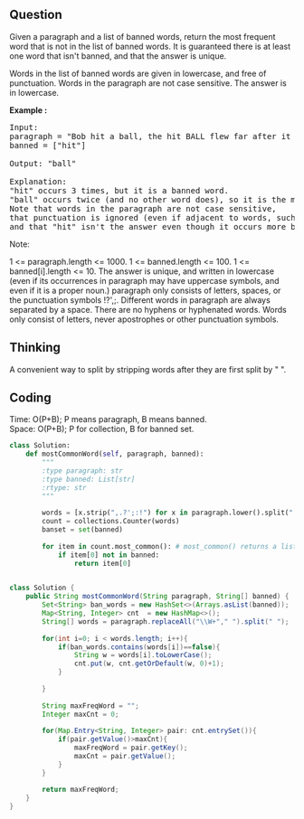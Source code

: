 ## Question
Given a paragraph and a list of banned words, return the most frequent word that is not in the list of banned words.  It is guaranteed there is at least one word that isn't banned, and that the answer is unique.<br>

Words in the list of banned words are given in lowercase, and free of punctuation.  Words in the paragraph are not case sensitive.  The answer is in lowercase.<br>

**Example :**
<pre>
Input: 
paragraph = "Bob hit a ball, the hit BALL flew far after it was hit."
banned = ["hit"]

Output: "ball"

Explanation: 
"hit" occurs 3 times, but it is a banned word.
"ball" occurs twice (and no other word does), so it is the most frequent non-banned word in the paragraph. 
Note that words in the paragraph are not case sensitive,
that punctuation is ignored (even if adjacent to words, such as "ball,"), 
and that "hit" isn't the answer even though it occurs more because it is banned.
</pre>

Note:

1 <= paragraph.length <= 1000.
1 <= banned.length <= 100.
1 <= banned[i].length <= 10.
The answer is unique, and written in lowercase (even if its occurrences in paragraph may have uppercase symbols, and even if it is a proper noun.)
paragraph only consists of letters, spaces, or the punctuation symbols !?',;.
Different words in paragraph are always separated by a space.
There are no hyphens or hyphenated words.
Words only consist of letters, never apostrophes or other punctuation symbols.
 
## Thinking
A convenient way to split by stripping words after they are first split by " ".

## Coding
Time: O(P+B); P means paragraph, B means banned. </br>
Space: O(P+B); P for collection, B for banned set.
```python
class Solution:
    def mostCommonWord(self, paragraph, banned):
        """
        :type paragraph: str
        :type banned: List[str]
        :rtype: str
        """
        
        words = [x.strip(",.?';:!") for x in paragraph.lower().split(" ")]
        count = collections.Counter(words)
        banset = set(banned)
        
        for item in count.most_common(): # most_common() returns a list of tuple of (word,count) in the order of cnts
            if item[0] not in banned:
                return item[0]
                
```
```java
class Solution {
    public String mostCommonWord(String paragraph, String[] banned) {
        Set<String> ban_words = new HashSet<>(Arrays.asList(banned));
        Map<String, Integer> cnt  = new HashMap<>();
        String[] words = paragraph.replaceAll("\\W+"," ").split(" ");
        
        for(int i=0; i < words.length; i++){
            if(ban_words.contains(words[i])==false){
                String w = words[i].toLowerCase();
                cnt.put(w, cnt.getOrDefault(w, 0)+1);
            }
            
        }
        
        String maxFreqWord = "";
        Integer maxCnt = 0;
        
        for(Map.Entry<String, Integer> pair: cnt.entrySet()){
            if(pair.getValue()>maxCnt){
                maxFreqWord = pair.getKey();   
                maxCnt = pair.getValue();
            }
        }
        
        return maxFreqWord;
    }
}
```

